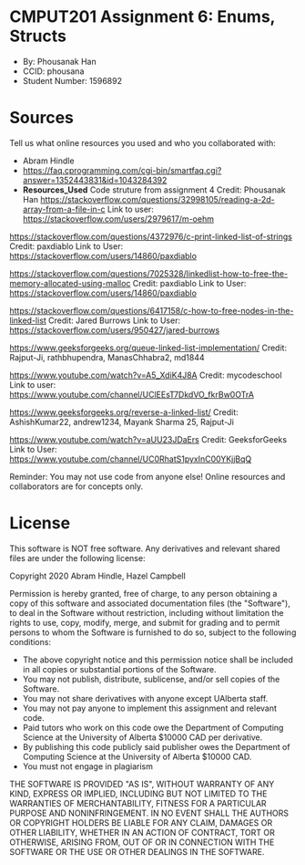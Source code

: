 # CMPUT201 Assignment 6: Enums, Structs

* By: Phousanak Han
* CCID: phousana
* Student Number: 1596892

# Sources

Tell us what online resources you used and who you collaborated with:

* Abram Hindle
* https://faq.cprogramming.com/cgi-bin/smartfaq.cgi?answer=1352443831&id=1043284392
* __Resources_Used__
Code struture from assignment 4
Credit: Phousanak Han
https://stackoverflow.com/questions/32998105/reading-a-2d-array-from-a-file-in-c
Link to user: https://stackoverflow.com/users/2979617/m-oehm

https://stackoverflow.com/questions/4372976/c-print-linked-list-of-strings
Credit: paxdiablo
Link to User: https://stackoverflow.com/users/14860/paxdiablo

https://stackoverflow.com/questions/7025328/linkedlist-how-to-free-the-memory-allocated-using-malloc
Credit: paxdiablo
Link to User: https://stackoverflow.com/users/14860/paxdiablo

https://stackoverflow.com/questions/6417158/c-how-to-free-nodes-in-the-linked-list
Credit: Jared Burrows
Link to User: https://stackoverflow.com/users/950427/jared-burrows

https://www.geeksforgeeks.org/queue-linked-list-implementation/
Credit: Rajput-Ji, rathbhupendra, ManasChhabra2, md1844

https://www.youtube.com/watch?v=A5_XdiK4J8A
Credit: mycodeschool
Link to user: https://www.youtube.com/channel/UClEEsT7DkdVO_fkrBw0OTrA

https://www.geeksforgeeks.org/reverse-a-linked-list/
Credit: AshishKumar22, andrew1234, Mayank Sharma 25, Rajput-Ji

https://www.youtube.com/watch?v=aUU23JDaErs
Credit: GeeksforGeeks
Link to User: https://www.youtube.com/channel/UC0RhatS1pyxInC00YKjjBqQ



Reminder: You may not use code from anyone else! Online resources and collaborators are for concepts only.

# License

This software is NOT free software. Any derivatives and relevant shared files are under the following license:

Copyright 2020 Abram Hindle, Hazel Campbell

Permission is hereby granted, free of charge, to any person obtaining a copy of this software and associated documentation files (the "Software"), to deal in the Software without restriction, including without limitation the rights to use, copy, modify, merge, and submit for grading and to permit persons to whom the Software is furnished to do so, subject to the following conditions:

* The above copyright notice and this permission notice shall be included in all copies or substantial portions of the Software.
* You may not publish, distribute, sublicense, and/or sell copies of the Software.
* You may not share derivatives with anyone except UAlberta staff.
* You may not pay anyone to implement this assignment and relevant code.
* Paid tutors who work on this code owe the Department of Computing Science at the University of Alberta $10000 CAD per derivative.
* By publishing this code publicly said publisher owes the Department of Computing Science at the University of Alberta $10000 CAD.
* You must not engage in plagiarism 

THE SOFTWARE IS PROVIDED "AS IS", WITHOUT WARRANTY OF ANY KIND, EXPRESS OR IMPLIED, INCLUDING BUT NOT LIMITED TO THE WARRANTIES OF MERCHANTABILITY, FITNESS FOR A PARTICULAR PURPOSE AND NONINFRINGEMENT. IN NO EVENT SHALL THE AUTHORS OR COPYRIGHT HOLDERS BE LIABLE FOR ANY CLAIM, DAMAGES OR OTHER LIABILITY, WHETHER IN AN ACTION OF CONTRACT, TORT OR OTHERWISE, ARISING FROM, OUT OF OR IN CONNECTION WITH THE SOFTWARE OR THE USE OR OTHER DEALINGS IN THE SOFTWARE.


